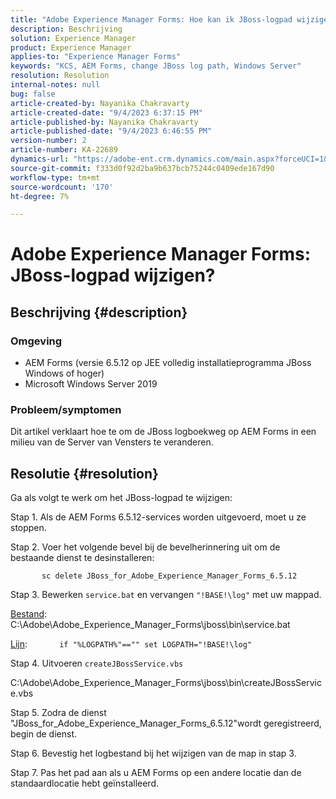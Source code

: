 ```yaml
---
title: "Adobe Experience Manager Forms: Hoe kan ik JBoss-logpad wijzigen?"
description: Beschrijving
solution: Experience Manager
product: Experience Manager
applies-to: "Experience Manager Forms"
keywords: "KCS, AEM Forms, change JBoss log path, Windows Server"
resolution: Resolution
internal-notes: null
bug: false
article-created-by: Nayanika Chakravarty
article-created-date: "9/4/2023 6:37:15 PM"
article-published-by: Nayanika Chakravarty
article-published-date: "9/4/2023 6:46:55 PM"
version-number: 2
article-number: KA-22689
dynamics-url: "https://adobe-ent.crm.dynamics.com/main.aspx?forceUCI=1&pagetype=entityrecord&etn=knowledgearticle&id=0f89b20c-524b-ee11-be6e-6045bd0067ea"
source-git-commit: f333d0f92d2ba9b637bcb75244c0409ede167d90
workflow-type: tm+mt
source-wordcount: '170'
ht-degree: 7%

---
```


# Adobe Experience Manager Forms: JBoss-logpad wijzigen?

## Beschrijving {#description}


### Omgeving

- AEM Forms (versie 6.5.12 op JEE volledig installatieprogramma JBoss Windows of hoger)
- Microsoft Windows Server 2019


### Probleem/symptomen

Dit artikel verklaart hoe te om de JBoss logboekweg op AEM Forms in een milieu van de Server van Vensters te veranderen.


## Resolutie {#resolution}


Ga als volgt te werk om het JBoss-logpad te wijzigen:

Stap 1. Als de AEM Forms 6.5.12-services worden uitgevoerd, moet u ze stoppen.

Stap 2. Voer het volgende bevel bij de bevelherinnering uit om de bestaande dienst te desinstalleren:

`       sc delete JBoss_for_Adobe_Experience_Manager_Forms_6.5.12`

Stap 3. Bewerken `service.bat` en vervangen `"!BASE!\log"` met uw mappad.

<u>Bestand</u>: C:\Adobe\Adobe_Experience_Manager_Forms\jboss\bin\service.bat

<u>Lijn</u>:
            `if "%LOGPATH%"=="" set LOGPATH="!BASE!\log"`

Stap 4. Uitvoeren `createJBossService.vbs`

C:\Adobe\Adobe_Experience_Manager_Forms\jboss\bin\createJBossService.vbs

Stap 5. Zodra de dienst &quot;JBoss_for_Adobe_Experience_Manager_Forms_6.5.12&quot;wordt geregistreerd, begin de dienst.

Stap 6. Bevestig het logbestand bij het wijzigen van de map in stap 3.

Stap 7. Pas het pad aan als u AEM Forms op een andere locatie dan de standaardlocatie hebt geïnstalleerd.
